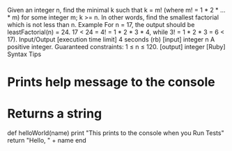 Given an integer n, find the minimal k such that
k = m! (where m! = 1 * 2 * ... * m) for some integer m;
k >= n.
In other words, find the smallest factorial which is not less than n.
Example
For n = 17, the output should be
leastFactorial(n) = 24.
17 < 24 = 4! = 1 * 2 * 3 * 4, while 3! = 1 * 2 * 3 = 6 < 17).
Input/Output
[execution time limit] 4 seconds (rb)
[input] integer n
A positive integer.
Guaranteed constraints:
1 ≤ n ≤ 120.
[output] integer
[Ruby] Syntax Tips
# Prints help message to the console
# Returns a string
def helloWorld(name)
    print "This prints to the console when you Run Tests"
    return "Hello, " + name
end
